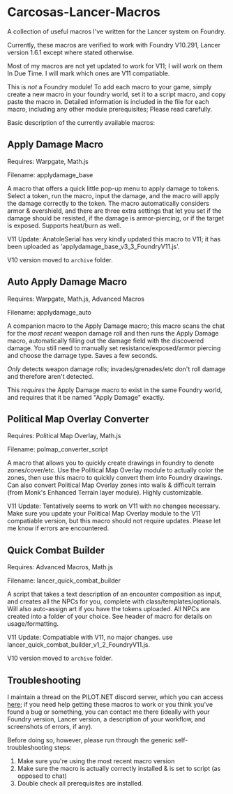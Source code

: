 # Carcosas-Lancer-Macros
A collection of useful macros I've written for the Lancer system on Foundry.

Currently, these macros are verified to work with Foundry V10.291, Lancer version 1.6.1 except where stated otherwise. 

Most of my macros are not yet updated to work for V11; I will work on them In Due Time. I will mark which ones are V11 compatiable.

This is _not_ a Foundry module! To add each macro to your game, simply create a new macro in your foundry world, set it to a script macro, and copy paste the macro in. Detailed information is included in the file for each macro, including any other module prerequisites; Please read carefully.

Basic description of the currently available macros:

## Apply Damage Macro
Requires: Warpgate, Math.js

Filename: applydamage_base

A macro that offers a quick little pop-up menu to apply damage to tokens. Select a token, run the macro, input the damage, and the macro will apply the damage correctly to the token. The macro automatically considers armor & overshield, and there are three extra settings that let you set if the damage should be resisted, if the damage is armor-piercing, or if the target is exposed. Supports heat/burn as well.

V11 Update: AnatoleSerial has very kindly updated this macro to V11; it has been uploaded as 'applydamage_base_v3_3_FoundryV11.js'.

V10 version moved to `archive` folder.

## Auto Apply Damage Macro
Requires: Warpgate, Math.js, Advanced Macros

Filename: applydamage_auto

A companion macro to the Apply Damage macro; this macro scans the chat for the _most recent_ weapon damage roll and then runs the Apply Damage macro, automatically filling out the damage field with the discovered damage. You still need to manually set resistance/exposed/armor piercing and choose the damage type. Saves a few seconds.

_Only_ detects weapon damage rolls; invades/grenades/etc don't roll damage and therefore aren't detected.

This _requires_ the Apply Damage macro to exist in the same Foundry world, and requires that it be named "Apply Damage" exactly. 


## Political Map Overlay Converter
Requires: Political Map Overlay, Math.js

Filename: polmap_converter_script

A macro that allows you to quickly create drawings in foundry to denote zones/cover/etc. Use the Political Map Overlay module to actually color the zones, then use this macro to quickly convert them into Foundry drawings. Can also convert Political Map Overlay zones into walls & difficult terrain (from Monk's Enhanced Terrain layer module). Highly customizable.

V11 Update: Tentatively seems to work on V11 with no changes necessary. Make sure you update your Political Map Overlay module to the V11 compatiable version, but this macro should not require updates. Please let me know if errors are encountered.


## Quick Combat Builder
Requires: Advanced Macros, Math.js

Filename: lancer_quick_combat_builder

A script that takes a text description of an encounter composition as input, and creates all the NPCs for you, complete with class/templates/optionals. Will also auto-assign art if you have the tokens uploaded. All NPCs are created into a folder of your choice. See header of macro for details on usage/formatting.

V11 Update: Compatiable with V11, no major changes. use lancer_quick_combat_builder_v1_2_FoundryV11.js. 

V10 version moved to `archive` folder.

## Troubleshooting
I maintain a thread on the PILOT.NET discord server, which you can access [here](https://discord.com/channels/426286410496999425/1092876995341328445); if you need help getting these macros to work or you think you've found a bug or something, you can contact me there (ideally with your Foundry version, Lancer version, a description of your workflow, and screenshots of errors, if any).

Before doing so, however, please run through the generic self-troubleshooting steps:
1. Make sure you're using the most recent macro version
2. Make sure the macro is actually correctly installed & is set to script (as opposed to chat)
3. Double check all prerequisites are installed.
